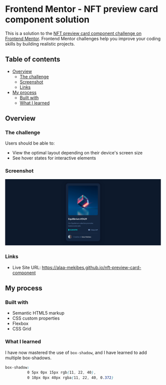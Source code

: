 # Frontend Mentor - NFT preview card component solution

This is a solution to the [NFT preview card component challenge on Frontend Mentor](https://www.frontendmentor.io/challenges/nft-preview-card-component-SbdUL_w0U). Frontend Mentor challenges help you improve your coding skills by building realistic projects. 

## Table of contents

- [Overview](#overview)
  - [The challenge](#the-challenge)
  - [Screenshot](#screenshot)
  - [Links](#links)
- [My process](#my-process)
  - [Built with](#built-with)
  - [What I learned](#what-i-learned)
 
## Overview

### The challenge

Users should be able to:

- View the optimal layout depending on their device's screen size
- See hover states for interactive elements

### Screenshot

![](./screenshot.png)

### Links

- Live Site URL: https://alaa-mekibes.github.io/nft-preview-card-component

## My process

### Built with

- Semantic HTML5 markup
- CSS custom properties
- Flexbox
- CSS Grid

### What I learned

I have now mastered the use of `box-shadow`, and I have learned to add multiple box-shadows.

```css
box-shadow:
          0 5px 0px 15px rgb(11, 22, 40),
          0 10px 0px 40px rgba(11, 22, 40, 0.372)
```
